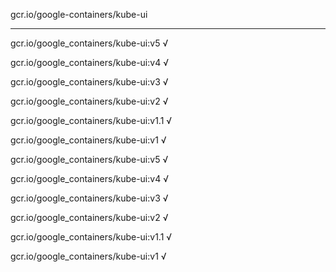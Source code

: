 gcr.io/google-containers/kube-ui 

----
gcr.io/google_containers/kube-ui:v5 √

gcr.io/google_containers/kube-ui:v4 √

gcr.io/google_containers/kube-ui:v3 √

gcr.io/google_containers/kube-ui:v2 √

gcr.io/google_containers/kube-ui:v1.1 √

gcr.io/google_containers/kube-ui:v1 √

gcr.io/google_containers/kube-ui:v5 √

gcr.io/google_containers/kube-ui:v4 √

gcr.io/google_containers/kube-ui:v3 √

gcr.io/google_containers/kube-ui:v2 √

gcr.io/google_containers/kube-ui:v1.1 √

gcr.io/google_containers/kube-ui:v1 √

